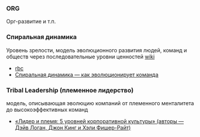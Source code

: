 ### ORG
Орг-развитие и т.п.

### Спиральная динамика
Уровень зрелости, модель эволюционного развития людей, команд и обществ через последовательные уровни ценностей [wiki](https://ru.wikipedia.org/wiki/%D0%A1%D0%BF%D0%B8%D1%80%D0%B0%D0%BB%D1%8C%D0%BD%D0%B0%D1%8F_%D0%B4%D0%B8%D0%BD%D0%B0%D0%BC%D0%B8%D0%BA%D0%B0)
- [rbc](https://trends.rbc.ru/trends/social/66978e0d9a794758d43c85d1)
- [Спиральная динамика — как эволюционирует команда](https://habr.com/ru/articles/828208/)

### Tribal Leadership (племенное лидерство)
модель, описывающая эволюцию компаний от племенного менталитета до высокоэффективных команд
- [«Лидер и племя: 5 уровней корпоративной культуры» (авторы — Дэйв Логан, Джон Кинг и Хэли Фишер-Райт)](https://www.eroskosmos.org/tribal-leadership)
